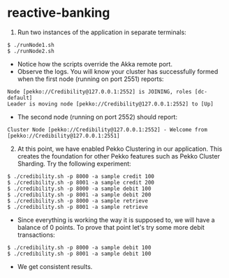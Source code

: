 # reactive-banking
1. Run two instances of the application in separate terminals:

```
$ ./runNode1.sh
$ ./runNode2.sh
```

* Notice how the scripts override the Akka remote port.
* Observe the logs. You will know your cluster has successfully formed when the first node (running on port 2551) reports:

```
Node [pekko://Credibility@127.0.0.1:2552] is JOINING, roles [dc-default]
Leader is moving node [pekko://Credibility@127.0.0.1:2552] to [Up]
```

* The second node (running on port 2552) should report:

```
Cluster Node [pekko://Credibility@127.0.0.1:2552] - Welcome from [pekko://Credibility@127.0.0.1:2551]
```

2. At this point, we have enabled Pekko Clustering in our application. This creates the foundation for other Pekko features such as Pekko Cluster Sharding. Try the following experiment:

```
$ ./credibility.sh -p 8000 -a sample credit 100
$ ./credibility.sh -p 8001 -a sample credit 200
$ ./credibility.sh -p 8000 -a sample debit 100
$ ./credibility.sh -p 8001 -a sample debit 200
$ ./credibility.sh -p 8000 -a sample retrieve
$ ./credibility.sh -p 8001 -a sample retrieve
```

* Since everything is working the way it is supposed to, we will have a balance of 0 points. To prove that point let's try some more debit transactions:

```
$ ./credibility.sh -p 8000 -a sample debit 100
$ ./credibility.sh -p 8001 -a sample debit 100
```

* We get consistent results.
